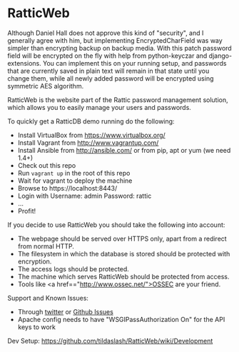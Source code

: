 RatticWeb
=========

Although Daniel Hall does not approve this kind of "security", and I generally agree with him, but implementing EncryptedCharField was way simpler than encrypting backup on backup media. With this patch password field will be encrypted on the fly with help from python-keyczar and django-extensions. You can implement this on your running setup, and passwords that are currently saved in plain text will remain in that state until you change them, while all newly added password will be encrypted using symmetric AES algorithm.

RatticWeb is the website part of the Rattic password management solution, which allows you to easily manage your users and passwords.

To quickly get a RatticDB demo running do the following:
* Install VirtualBox from https://www.virtualbox.org/
* Install Vagrant from http://www.vagrantup.com/
* Install Ansible from http://ansible.com/ or from pip, apt or yum (we need 1.4+)
* Check out this repo
* Run ```vagrant up``` in the root of this repo
* Wait for vagrant to deploy the machine
* Browse to https://localhost:8443/
* Login with Username: admin Password: rattic
* ...
* Profit!

If you decide to use RatticWeb you should take the following into account:
* The webpage should be served over HTTPS only, apart from a redirect from normal HTTP.
* The filesystem in which the database is stored should be protected with encryption.
* The access logs should be protected.
* The machine which serves RatticWeb should be protected from access.
* Tools like <a href=="http://www.ossec.net/">OSSEC</a> are your friend.

Support and Known Issues:
* Through <a href="http://twitter.com/RatticDB">twitter</a> or <a href="https://github.com/tildaslash/RatticWeb/issues?state=open">Github Issues</a>
* Apache config needs to have "WSGIPassAuthorization On" for the API keys to work  

Dev Setup: <https://github.com/tildaslash/RatticWeb/wiki/Development>

